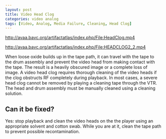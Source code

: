 ```yaml
---
layout: post
title: Video Head Clog
categories: video analog
tags: [Video, Analog, Media Failure, Cleaning, Head Clog]
---
```


http://avaa.bavc.org/artifactatlas/index.php/File:HeadClog.mp4

http://avaa.bavc.org/artifactatlas/index.php/File:HEADCLOG2_2.mp4

When loose oxide builds up in the tape path, it can travel with the tape to the drum assembly and prevent the video head from making contact with the tape. The result is a heavily obscured image or a complete loss of image. A video head clog requires thorough cleaning of the video heads if the clog obstructs RF completely during playback. In most cases, a severe head clog cannot be removed by playing a cleaning tape through the VTR. The head and drum assembly must be manually cleaned using a cleaning solution.

## Can it be fixed? 

Yes: stop playback and clean the video heads on the the player using an appropriate solvent and cotton swab. While you are at it, clean the tape path to prevent possible recontamination.
